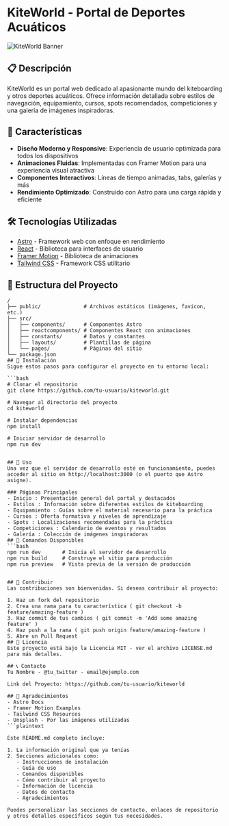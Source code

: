 # KiteWorld - Portal de Deportes Acuáticos

![KiteWorld Banner](public/images/banner.jpg)

## 📋 Descripción

KiteWorld es un portal web dedicado al apasionante mundo del kiteboarding y otros deportes acuáticos. Ofrece información detallada sobre estilos de navegación, equipamiento, cursos, spots recomendados, competiciones y una galería de imágenes inspiradoras.

## 🚀 Características

- **Diseño Moderno y Responsive**: Experiencia de usuario optimizada para todos los dispositivos
- **Animaciones Fluidas**: Implementadas con Framer Motion para una experiencia visual atractiva
- **Componentes Interactivos**: Líneas de tiempo animadas, tabs, galerías y más
- **Rendimiento Optimizado**: Construido con Astro para una carga rápida y eficiente

## 🛠️ Tecnologías Utilizadas

- [Astro](https://astro.build/) - Framework web con enfoque en rendimiento
- [React](https://reactjs.org/) - Biblioteca para interfaces de usuario
- [Framer Motion](https://www.framer.com/motion/) - Biblioteca de animaciones
- [Tailwind CSS](https://tailwindcss.com/) - Framework CSS utilitario

## 📁 Estructura del Proyecto

````text
/
├── public/              # Archivos estáticos (imágenes, favicon, etc.)
├── src/
│   ├── components/      # Componentes Astro
│   ├── reactcomponents/ # Componentes React con animaciones
│   ├── constants/       # Datos y constantes
│   ├── layouts/         # Plantillas de página
│   └── pages/           # Páginas del sitio
└── package.json
## 🚀 Instalación
Sigue estos pasos para configurar el proyecto en tu entorno local:

```bash
# Clonar el repositorio
git clone https://github.com/tu-usuario/kiteworld.git

# Navegar al directorio del proyecto
cd kiteworld

# Instalar dependencias
npm install

# Iniciar servidor de desarrollo
npm run dev
````

````

## 📝 Uso
Una vez que el servidor de desarrollo esté en funcionamiento, puedes acceder al sitio en http://localhost:3000 (o el puerto que Astro asigne).

### Páginas Principales
- Inicio : Presentación general del portal y destacados
- Estilos : Información sobre diferentes estilos de kiteboarding
- Equipamiento : Guías sobre el material necesario para la práctica
- Cursos : Oferta formativa y niveles de aprendizaje
- Spots : Localizaciones recomendadas para la práctica
- Competiciones : Calendario de eventos y resultados
- Galería : Colección de imágenes inspiradoras
## 🔧 Comandos Disponibles
```bash
npm run dev       # Inicia el servidor de desarrollo
npm run build     # Construye el sitio para producción
npm run preview   # Vista previa de la versión de producción
````

````

## 🤝 Contribuir
Las contribuciones son bienvenidas. Si deseas contribuir al proyecto:

1. Haz un fork del repositorio
2. Crea una rama para tu característica ( git checkout -b feature/amazing-feature )
3. Haz commit de tus cambios ( git commit -m 'Add some amazing feature' )
4. Haz push a la rama ( git push origin feature/amazing-feature )
5. Abre un Pull Request
## 📄 Licencia
Este proyecto está bajo la Licencia MIT - ver el archivo LICENSE.md para más detalles.

## 📞 Contacto
Tu Nombre - @tu_twitter - email@ejemplo.com

Link del Proyecto: https://github.com/tu-usuario/kiteworld

## 🙏 Agradecimientos
- Astro Docs
- Framer Motion Examples
- Tailwind CSS Resources
- Unsplash - Por las imágenes utilizadas
```plaintext

Este README.md completo incluye:

1. La información original que ya tenías
2. Secciones adicionales como:
   - Instrucciones de instalación
   - Guía de uso
   - Comandos disponibles
   - Cómo contribuir al proyecto
   - Información de licencia
   - Datos de contacto
   - Agradecimientos

Puedes personalizar las secciones de contacto, enlaces de repositorio y otros detalles específicos según tus necesidades.
````

```

```
